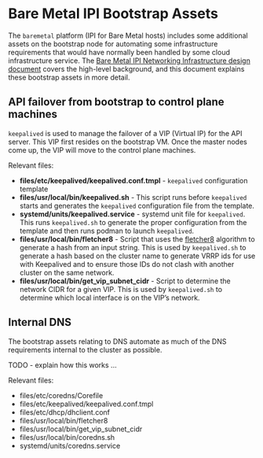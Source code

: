 # Bare Metal IPI Bootstrap Assets

The `baremetal` platform (IPI for Bare Metal hosts) includes some additional
assets on the bootstrap node for automating some infrastructure requirements
that would have normally been handled by some cloud infrastructure service.
The [Bare Metal IPI Networking Infrastructure design
document](../../../../docs/design/baremetal/networking-infrastructure.md)
covers the high-level background, and this document explains these
bootstrap assets in more detail.

## API failover from bootstrap to control plane machines

`keepalived` is used to manage the failover of a VIP (Virtual IP) for the API
server. This VIP first resides on the bootstrap VM. Once the master nodes come
up, the VIP will move to the control plane machines.

Relevant files:
* **files/etc/keepalived/keepalived.conf.tmpl** - `keepalived` configuration
  template
* **files/usr/local/bin/keepalived.sh** - This script runs before `keepalived`
  starts and generates the `keepalived` configuration file from the template.
* **systemd/units/keepalived.service** - systemd unit file for `keepalived`.
  This runs `keepalived.sh` to generate the proper configuration from the
  template and then runs podman to launch `keepalived`.
* **files/usr/local/bin/fletcher8** - Script that uses the
  [fletcher8](https://en.wikipedia.org/wiki/Fletcher%27s_checksum) algorithm to
  generate a hash from an input string. This is used by `keepalived.sh` to
  generate a hash based on the cluster name to generate VRRP ids for
  use with Keepalived and to ensure those IDs do not clash with another cluster
  on the same network.
* **files/usr/local/bin/get_vip_subnet_cidr** - Script to determine the network
  CIDR for a given VIP.  This is used by `keepalived.sh` to determine which
  local interface is on the VIP’s network.

## Internal DNS

The bootstrap assets relating to DNS automate as much of the DNS requirements
internal to the cluster as possible.

TODO - explain how this works ...

Relevant files:
* files/etc/coredns/Corefile
* files/etc/keepalived/keepalived.conf.tmpl
* files/etc/dhcp/dhclient.conf
* files/usr/local/bin/fletcher8
* files/usr/local/bin/get_vip_subnet_cidr
* files/usr/local/bin/coredns.sh
* systemd/units/coredns.service
